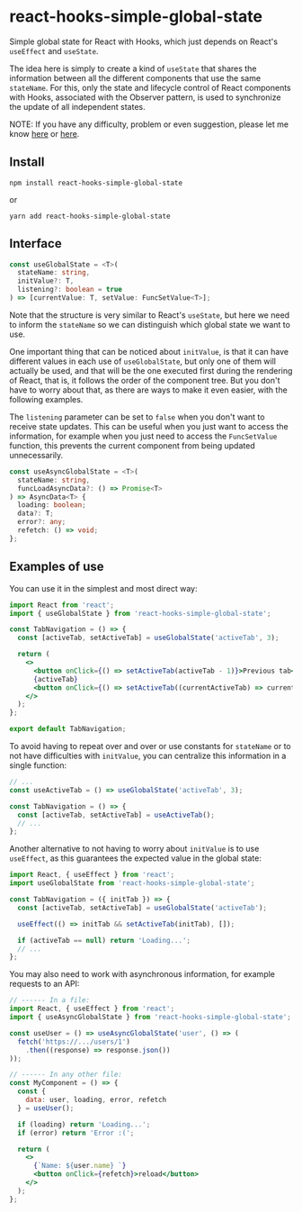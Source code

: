 # react-hooks-simple-global-state

Simple global state for React with Hooks, which just depends on React's `useEffect` and `useState`.

The idea here is simply to create a kind of `useState` that shares the information between all the different components that use the same `stateName`. For this, only the state and lifecycle control of React components with Hooks, associated with the Observer pattern, is used to synchronize the update of all independent states.

NOTE: If you have any difficulty, problem or even suggestion, please let me know [here](https://github.com/ayrtoneverton/react-hooks-simple-global-state/issues) or [here](https://github.com/ayrtoneverton/react-hooks-simple-global-state/discussions).

## Install

```console
npm install react-hooks-simple-global-state
```
or
```console
yarn add react-hooks-simple-global-state
```

## Interface

```ts
const useGlobalState = <T>(
  stateName: string,
  initValue?: T,
  listening?: boolean = true
) => [currentValue: T, setValue: FuncSetValue<T>];
```

Note that the structure is very similar to React's `useState`, but here we need to inform the `stateName` so we can distinguish which global state we want to use.

One important thing that can be noticed about `initValue`, is that it can have different values in each use of `useGlobalState`, but only one of them will actually be used, and that will be the one executed first during the rendering of React, that is, it follows the order of the component tree. But you don't have to worry about that, as there are ways to make it even easier, with the following examples.

The `listening` parameter can be set to `false` when you don't want to receive state updates. This can be useful when you just want to access the information, for example when you just need to access the `FuncSetValue` function, this prevents the current component from being updated unnecessarily.

```ts
const useAsyncGlobalState = <T>(
  stateName: string,
  funcLoadAsyncData?: () => Promise<T>
) => AsyncData<T> {
  loading: boolean;
  data?: T;
  error?: any;
  refetch: () => void;
};
```

## Examples of use

You can use it in the simplest and most direct way:
```jsx
import React from 'react';
import { useGlobalState } from 'react-hooks-simple-global-state';

const TabNavigation = () => {
  const [activeTab, setActiveTab] = useGlobalState('activeTab', 3);

  return (
    <>
      <button onClick={() => setActiveTab(activeTab - 1)}>Previous tab</button>
      {activeTab}
      <button onClick={() => setActiveTab((currentActiveTab) => currentActiveTab + 1)}>Next tab</button>
    </>
  );
};

export default TabNavigation;
```

To avoid having to repeat over and over or use constants for `stateName` or to not have difficulties with `initValue`, you can centralize this information in a single function:
```jsx
// ...
const useActiveTab = () => useGlobalState('activeTab', 3);

const TabNavigation = () => {
  const [activeTab, setActiveTab] = useActiveTab();
  // ...
};
```

Another alternative to not having to worry about `initValue` is to use `useEffect`, as this guarantees the expected value in the global state:
```jsx
import React, { useEffect } from 'react';
import useGlobalState from 'react-hooks-simple-global-state';

const TabNavigation = ({ initTab }) => {
  const [activeTab, setActiveTab] = useGlobalState('activeTab');

  useEffect(() => initTab && setActiveTab(initTab), []);

  if (activeTab == null) return 'Loading...';
  // ...
};
```

You may also need to work with asynchronous information, for example requests to an API:
```jsx
// ------ In a file:
import React, { useEffect } from 'react';
import { useAsyncGlobalState } from 'react-hooks-simple-global-state';

const useUser = () => useAsyncGlobalState('user', () => (
  fetch('https://.../users/1')
    .then((response) => response.json())
));

// ------ In any other file:
const MyComponent = () => {
  const {
    data: user, loading, error, refetch
  } = useUser();

  if (loading) return 'Loading...';
  if (error) return 'Error :(';

  return (
    <>
      {`Name: ${user.name} `}
      <button onClick={refetch}>reload</button>
    </>
  );
};
```
